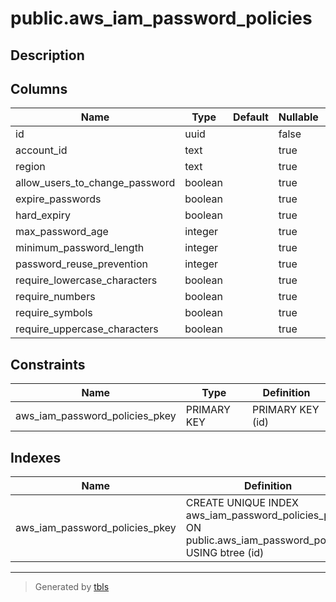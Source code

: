 # public.aws_iam_password_policies

## Description

## Columns

| Name | Type | Default | Nullable | Children | Parents | Comment |
| ---- | ---- | ------- | -------- | -------- | ------- | ------- |
| id | uuid |  | false |  |  |  |
| account_id | text |  | true |  |  |  |
| region | text |  | true |  |  |  |
| allow_users_to_change_password | boolean |  | true |  |  |  |
| expire_passwords | boolean |  | true |  |  |  |
| hard_expiry | boolean |  | true |  |  |  |
| max_password_age | integer |  | true |  |  |  |
| minimum_password_length | integer |  | true |  |  |  |
| password_reuse_prevention | integer |  | true |  |  |  |
| require_lowercase_characters | boolean |  | true |  |  |  |
| require_numbers | boolean |  | true |  |  |  |
| require_symbols | boolean |  | true |  |  |  |
| require_uppercase_characters | boolean |  | true |  |  |  |

## Constraints

| Name | Type | Definition |
| ---- | ---- | ---------- |
| aws_iam_password_policies_pkey | PRIMARY KEY | PRIMARY KEY (id) |

## Indexes

| Name | Definition |
| ---- | ---------- |
| aws_iam_password_policies_pkey | CREATE UNIQUE INDEX aws_iam_password_policies_pkey ON public.aws_iam_password_policies USING btree (id) |

---

> Generated by [tbls](https://github.com/k1LoW/tbls)

